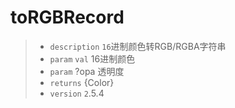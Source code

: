 # toRGBRecord

> - `description` `16`进制颜色转RGB/RGBA字符串
> - `param` `val` 16进制颜色
> - `param` ?opa 透明度
> - `returns` {Color}
> - `version` `2`.5.4
